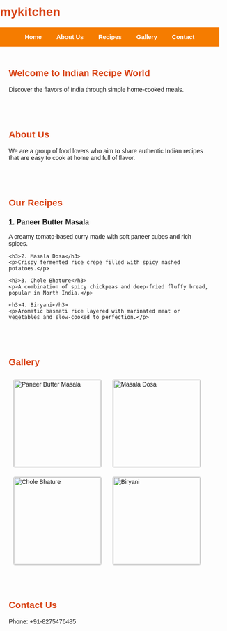 # mykitchen
<html lang="en">
<head>
  <meta charset="UTF-8" />
  <meta name="viewport" content="width=device-width, initial-scale=1.0" />
  <title>Indian Recipes</title>
  <style>
    body { font-family: Arial, sans-serif; margin: 0; padding: 0; }
    nav {
      background: #f57c00;
      padding: 1em;
      text-align: center;
    }
    nav a {
      margin: 0 15px;
      color: white;
      text-decoration: none;
      font-weight: bold;
    }
    section { padding: 20px; }
    h1 { color: #d84315; }
    .gallery img {
      width: 200px;
      height: auto;
      margin: 10px;
      border: 2px solid #ddd;
      border-radius: 5px;
    }
  </style>
</head>
<body>
  <nav>
    <a href="#home">Home</a>
    <a href="#about">About Us</a>
    <a href="#recipes">Recipes</a>
    <a href="#gallery">Gallery</a>
    <a href="#contact">Contact</a>
  </nav>

  <section id="home">
    <h1>Welcome to Indian Recipe World</h1>
    <p>Discover the flavors of India through simple home-cooked meals.</p>
  </section>

  <section id="about">
    <h1>About Us</h1>
    <p>We are a group of food lovers who aim to share authentic Indian recipes that are easy to cook at home and full of flavor.</p>
  </section>

  <section id="recipes">
    <h1>Our Recipes</h1>
    <h3>1. Paneer Butter Masala</h3>
    <p>A creamy tomato-based curry made with soft paneer cubes and rich spices.</p>

    <h3>2. Masala Dosa</h3>
    <p>Crispy fermented rice crepe filled with spicy mashed potatoes.</p>

    <h3>3. Chole Bhature</h3>
    <p>A combination of spicy chickpeas and deep-fried fluffy bread, popular in North India.</p>

    <h3>4. Biryani</h3>
    <p>Aromatic basmati rice layered with marinated meat or vegetables and slow-cooked to perfection.</p>
  </section>

  <section id="gallery">
    <h1>Gallery</h1>
    <div class="gallery">
      <img src="C:\Users\Lenovo\Downloads\SimpleRecipeWebsite\image\paneer.jpg" alt="Paneer Butter Masala">
      <img src="C:\Users\Lenovo\Downloads\SimpleRecipeWebsite\image\dosa.jpg" alt="Masala Dosa">
      <img src="C:\Users\Lenovo\Downloads\SimpleRecipeWebsite\image\chhole.jpg" alt="Chole Bhature">
      <img src= "C:\Users\Lenovo\Downloads\SimpleRecipeWebsite\image\biryani.jpg" alt="Biryani">
    </div>
  </section>

  <section id="contact">
    <h1>Contact Us</h1>
    <p>Phone: +91-8275476485</p>
  </section>
</body>
</html>
